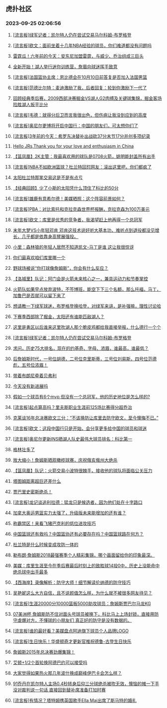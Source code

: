 ## 虎扑社区 
### 2023-09-25 02:06:56

1. [[流言板]绿军记者：凯尔特人仍在尝试交易马尔科姆-布罗格登](https://bbs.hupu.com/62213048.html)

2. [[流言板]欧文：面前坐着十几年NBA经验的球员，你们难道都没有问题吗](https://bbs.hupu.com/62210321.html)

3. [雷霆瓜！六年前的今天：安东尼加盟雷霆，与威少、乔治组成三巨头](https://bbs.hupu.com/62209921.html)

4. [全新开始！湖人举行迷你训练营，詹眉向球迷挥手致意](https://bbs.hupu.com/62210236.html)

5. [[流言板]法国篮协主席：恩比德会在10月10日前答复是否加入法国男篮](https://bbs.hupu.com/62211139.html)

6. [[流言板]范德比尔特：麦迪激励了我，后者回复：轮到你激励下一代了](https://bbs.hupu.com/62210745.html)

7. [回顾经典季后赛，2009西部决赛掘金VS湖人G2肉搏及关键球集锦，掘金客场险胜湖人扳平比分](https://bbs.hupu.com/62210899.html)

8. [[流言板]韦德：就得分后卫而言我很出色，但伤病让我没到应到的高度](https://bbs.hupu.com/62212615.html)

9. [[流言板]奥尼尔更博将开启中国行：中国的朋友们，可太想你们了](https://bbs.hupu.com/62210628.html)

10. [[流言板]3年前的今天：希罗东决替补出战砍37分末节17分并创多项纪录](https://bbs.hupu.com/62212761.html)

11. [Hello JRs,Thank you for your love and enthusiasm in China](https://bbs.hupu.com/62207703.html)

12. [【篮凤凰】2K主管：我最喜欢用的球队是0708火箭，姚明能封盖所有出手](https://bbs.hupu.com/62209539.html)

13. [[流言板]NBA不如欧洲篮球？杜兰特回怼网友：滚出这里吧，你们都疯了](https://bbs.hupu.com/62207887.html)

14. [太阳杜兰特那笔交易这是不是有点亏](https://bbs.hupu.com/62214542.html)

15. [【经典回顾】少了小斯的太阳凭什么顶住了科比的50分](https://bbs.hupu.com/62211511.html)

16. [[流言板]雄鹿有意希尔德！美媒晒照：这个阵容前景如何？](https://bbs.hupu.com/62212657.html)

17. [[流言板]PBA：对比索托和克拉克森世界杯报酬，克拉克森为100万美元](https://bbs.hupu.com/62213744.html)

18. [[流言板]欧文：库里是优秀的竞争者，我渴望赶上他再得一个总冠军](https://bbs.hupu.com/62210203.html)

19. [末年大梦VS小年轻邓肯   邓肯这技术说好听大基本功，难听点到退役都没见增长，几乎都是依靠身高臂展强投。](https://bbs.hupu.com/62213984.html)

20. [小里：森林狼的年轻人居然不知道凯文-马丁是谁 这让我很惊讶](https://bbs.hupu.com/62214580.html)

21. [你们最喜欢咱们库里哪一个](https://bbs.hupu.com/62214970.html)

22. [野球场被说“你打球像詹姆斯”，你会有什么反应？](https://bbs.hupu.com/62214104.html)

23. [【洛城里】队记：阿门会是火箭未来核心之一，兼具运动力和节奏掌控](https://bbs.hupu.com/62210137.html)

24. [火箭队如果早点放弃波特，不签博班，能空下下三个名额，那么托福，马丁，加鲁巴是否就可以留下来了](https://bbs.hupu.com/62215202.html)

25. [想请教一下绿军球迷，布罗格登换哈登，对绿军来讲，是补强嘛，理性讨论哈](https://bbs.hupu.com/62214935.html)

26. [下赛季西部除了掘金，太阳还有谁能匹敌湖人？](https://bbs.hupu.com/62214092.html)

27. [这里是勇区以后谁来这里吹湖人那个脆皮鸡都给我直接举报，什么德行一个个](https://bbs.hupu.com/62214163.html)

28. [[流言板]绿军记者：凯尔特人仍在尝试交易马尔科姆-布罗格登](https://bbs.hupu.com/62213331.html)

29. [求问，历史75大排名，现在的约基奇、字母、浓眉，谁最高，谁最低？](https://bbs.hupu.com/62214299.html)

30. [后詹姆斯时代，一号位胡德，二号位克里斯蒂，三号位刘易斯，四号位范德彪，五号位浓眉！](https://bbs.hupu.com/62215325.html)

31. [带着布朗尼牵着贝弗利](https://bbs.hupu.com/62214713.html)

32. [今天没有新进展吗](https://bbs.hupu.com/62214172.html)

33. [假如一个球员有6个mvp,但没有一个总冠军，他的历史地位是怎么样的?](https://bbs.hupu.com/62215041.html)

34. [[流言板]起点算高吗？里夫斯职业生涯前125场比赛得分超乔治](https://bbs.hupu.com/62206571.html)

35. [克莱谈16年总决赛欧文三分：“不该换防让库里去防守欧文，至今懊悔不已。”](https://bbs.hupu.com/62211100.html)

36. [[流言板]欧文：这段中国行只是开始，会分享更多给中国的球员和球迷](https://bbs.hupu.com/62210480.html)

37. [[流言板]奥尼尔更新INS晒湖人队史最伟大球员排名：科比第一](https://bbs.hupu.com/62206506.html)

38. [格林壮多了](https://bbs.hupu.com/62213199.html)

39. [放大缩小！詹姆斯晒观橄榄球赛，庆祝俄亥俄州大绝杀](https://bbs.hupu.com/62207412.html)

40. [【篮凤凰】队记：火箭交易小波特很棘手，接收他的球队将面临公关压力](https://bbs.hupu.com/62210136.html)

41. [塔图姆距离超巨还差什么](https://bbs.hupu.com/62212343.html)

42. [贾巴里史密斯绝杀！](https://bbs.hupu.com/62212320.html)

43. [[流言板]龙记谈追利拉德：猛龙只是候选者，因为他们处在十字路口](https://bbs.hupu.com/62212707.html)

44. [加拿大奥运男篮实力太强了，升级版未来能增加的还有谁？](https://bbs.hupu.com/62211720.html)

45. [称霸禁区！来看飞猪巴克利的低位进攻技巧](https://bbs.hupu.com/62210211.html)

46. [中国篮球还有救吗？中国篮协还有必要存在吗？中国篮球路在何方？](https://bbs.hupu.com/62212991.html)

47. [杜兰特是什么时候变成攻防一体的](https://bbs.hupu.com/62212385.html)

48. [勒布朗·詹姆斯2018最强赛季个人精彩集锦，哪个画面留给你的印象最深。](https://bbs.hupu.com/62212971.html)

49. [美媒：库里生涯至今在季后赛最后时刻上的致胜球14投0中，历史上没能命中绝杀球中出手最多](https://bbs.hupu.com/62212399.html)

50. [【西海岸】录像解析：防守大师！细节解读伦纳德的防守技巧](https://bbs.hupu.com/62209303.html)

51. [吴艳妮这么大方自信，且不说颜值怎么样，为什么就不被很多网友待见？](https://bbs.hupu.com/62207528.html)

52. [[流言板]生涯20000分10000篮板5000助攻球员：詹姆斯贾巴尔马龙KG](https://bbs.hupu.com/62206891.html)

53. [07美洲杯 詹姆斯防不住对面头号球员被换下，科比马上上场封锁，直接用防守虐爆对方，不懂球的小朋友们 真正好的防守是没有数据的。](https://bbs.hupu.com/62212270.html)

54. [[流言板]谁的最好看？美媒盘点阿迪旗下球员个人品牌LOGO](https://bbs.hupu.com/62207266.html)

55. [[流言板]生日快乐！华盛顿奇才更新官推祝德鲁-古登生日快乐](https://bbs.hupu.com/62213356.html)

56. [詹姆斯2015年总决赛劲爆集锦！](https://bbs.hupu.com/62212220.html)

57. [艾顿+1/2个首轮换阿德巴约可以接受吗](https://bbs.hupu.com/62213929.html)

58. [大家觉得如果热火那几年波什换成巅峰伊巴卡会怎么样？](https://bbs.hupu.com/62213053.html)

59. [91乔丹在凯尔特人主场0.4秒转身后仰三分球绝杀被吹无效，懊恼的摊一下手 没对裁判说一句话 直接回到替补席准备打加时赛](https://bbs.hupu.com/62210722.html)

60. [[流言板]有情况？塔特姆携英国歌手Ella Mai出席了斯马特的婚礼](https://bbs.hupu.com/62206367.html)

